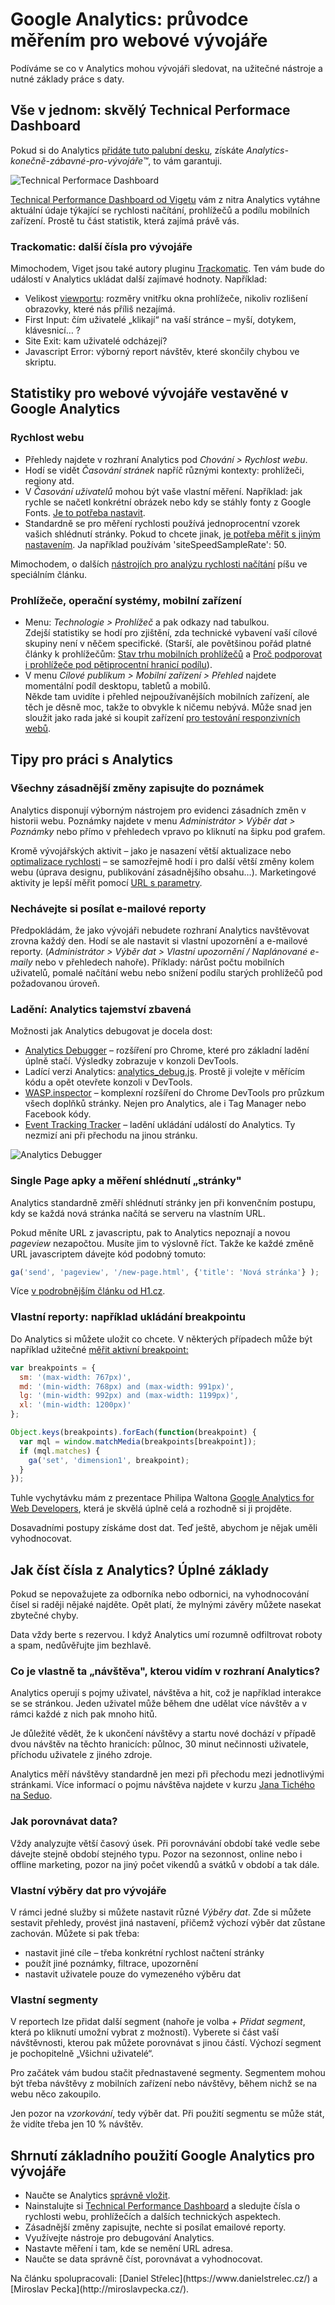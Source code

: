 # Google Analytics: průvodce měřením pro webové vývojáře

Podíváme se co v Analytics mohou vývojáři sledovat, na užitečné nástroje a nutné základy práce s daty.

## Vše v jednom: skvělý Technical Performace Dashboard

Pokud si do Analytics [přidáte tuto palubní desku](https://analytics.google.com/analytics/gallery/#posts/search/%3F_.tab%3DMy%26_.sort%3DDATE%26_.start%3D0%26_.viewId%3DsJXXMwZtSCmLNYXy-gmozA/), získáte *Analytics-konečně-zábavné-pro-vývojáře™*, to vám garantuji.  

![Technical Performace Dashboard](dist/images/original/analytics-performance-dashboard.jpg)

[Technical Performance Dashboard od Vigetu](https://www.viget.com/articles/a-google-analytics-dashboard-for-front-end-developers) vám z nitra Analytics vytáhne aktuální údaje týkající se rychlosti načítání, prohlížečů a podílu mobilních zařízení. Prostě tu část statistik, která zajímá právě vás. 

### Trackomatic: další čísla pro vývojáře

Mimochodem, Viget jsou také autory  pluginu [Trackomatic](https://www.viget.com/articles/making-cross-client-google-analytics-tracking-easy-with-trackomatic). Ten vám bude do událostí v Analytics ukládat další zajímavé hodnoty. Například:

- Velikost [viewportu](viewport-mobily.md): rozměry vnitřku okna prohlížeče, nikoliv rozlišení obrazovky, které nás příliš nezajímá.
- First Input: čím uživatelé „klikají“ na vaší stránce – myší, dotykem, klávesnicí… ?
- Site Exit: kam uživatelé odcházejí?
- Javascript Error: výborný report návštěv, které skončily chybou ve skriptu.

## Statistiky pro webové vývojáře vestavěné v Google Analytics

### Rychlost webu

* Přehledy najdete v rozhraní Analytics pod *Chování > Rychlost webu*.
* Hodí se vidět *Časování stránek* napříč různými kontexty: prohlížeči, regiony atd.
* V *Časování uživatelů* mohou být vaše vlastní měření. Například: jak rychle se načetl konkrétní obrázek nebo kdy se stáhly fonty z Google Fonts. [Je to potřeba nastavit](https://developers.google.com/analytics/devguides/collection/analyticsjs/user-timings).
* Standardně se pro měření rychlosti používá jednoprocentní vzorek vašich shlédnutí stránky. Pokud to chcete jinak, [je potřeba měřit s jiným nastavením](http://www.ericmobley.net/measuring-performance-google-analytics/). Ja například používám 'siteSpeedSampleRate': 50.

Mimochodem, o dalších [nástrojích pro analýzu rychlosti načítání](rychlost-nastroje.md) píšu ve speciálním článku.

### Prohlížeče, operační systémy, mobilní zařízení

* Menu: *Technologie > Prohlížeč* a pak odkazy nad tabulkou.   
Zdejší statistiky se hodí pro zjištění, zda technické vybavení vaší cílové skupiny není v něčem specifické. (Starší, ale povětšinou pořád platné články k prohlížečům: [Stav trhu mobilních prohlížečů](http://www.vzhurudolu.cz/blog/18-mobilni-prohlizece) a [Proč podporovat i prohlížeče pod pětiprocentní hranicí podílu](http://www.vzhurudolu.cz/blog/20-pet-procent)).
* V menu *Cílové publikum > Mobilní zařízení > Přehled* najdete momentální podíl desktopu, tabletů a mobilů.  
Někde tam uvidíte i přehled nejpoužívanějších mobilních zařízení, ale těch je děsně moc, takže to obvykle k ničemu nebývá. Může snad jen sloužit jako rada jaké si koupit zařízení [pro testování responzivních webů](jak-testovat-responzivni-weby.md).

## Tipy pro práci s Analytics

### Všechny zásadnější změny zapisujte do poznámek

Analytics disponují výborným nástrojem pro evidenci zásadních změn v historii webu. Poznámky najdete v menu *Administrátor > Výběr dat > Poznámky* nebo přímo v přehledech vpravo po kliknutí na šipku pod grafem. 

Kromě vývojářských aktivit – jako je nasazení větší aktualizace nebo [optimalizace rychlosti](http://www.vzhurudolu.cz/kurzy/rychlost-nacitani) – se samozřejmě hodí i pro další větší změny kolem webu (úprava designu, publikování zásadnějšího obsahu…). Marketingové aktivity je lepší měřit pomocí [URL s parametry](https://support.google.com/analytics/answer/1033867?hl=cs).

### Nechávejte si posílat e-mailové reporty

Předpokládám, že jako vývojáři nebudete rozhraní Analytics navštěvovat zrovna každý den. Hodí se ale nastavit si vlastní upozornění a e-mailové reporty. (*Administrátor > Výběr dat > Vlastní upozornění / Naplánované e-maily* nebo v přehledech nahoře). Příklady: nárůst počtu mobilních uživatelů, pomalé načítání webu nebo snížení podílu starých prohlížečů pod požadovanou úroveň.

### Ladění: Analytics tajemství zbavená

Možnosti jak Analytics debugovat je docela dost:

* [Analytics Debugger](https://chrome.google.com/webstore/detail/google-analytics-debugger/jnkmfdileelhofjcijamephohjechhna) – rozšíření pro Chrome, které pro základní ladění úplně stačí. Výsledky zobrazuje v konzoli DevTools.
* Ladící verzi Analytics: [analytics_debug.js](https://google-analytics.com/analytics_debug.js). Prostě ji volejte v měřícím kódu a opět otevřete konzoli v DevTools.
* [WASP.inspector](http://www.webanalyticssolutionprofiler.com/) – komplexní rozšíření do Chrome DevTools pro průzkum všech doplňků stránky. Nejen pro Analytics, ale i Tag Manager nebo Facebook kódy.
* [Event Tracking Tracker](https://chrome.google.com/webstore/detail/event-tracking-tracker/npjkfahkbgoagkfpkidpjdemjjmmbcim) – ladění ukládání událostí do Analytics. Ty nezmizí ani při přechodu na jinou stránku. 

![Analytics Debugger](dist/images/original/analytics-debug.jpg)

### Single Page apky a měření shlédnutí „stránky"

Analytics standardně změří shlédnutí stránky jen při konvenčním postupu, kdy se každá nová stránka načítá se serveru na vlastním URL.

Pokud měníte URL z javascriptu, pak to Analytics nepoznají a novou *pageview* nezapočtou. Musíte jim to výslovně říct. Takže ke každé změně URL javascriptem dávejte kód podobný tomuto:

```javascript
ga('send', 'pageview', '/new-page.html', {'title': 'Nová stránka'} );
```

Více [v podrobnějším článku od H1.cz](http://blog.h1.cz/aktualne/zkresleni-navstevnosti-dynamickych-webu/).

### Vlastní reporty: například ukládání breakpointu

Do Analytics si můžete uložit co chcete. V některých případech může být například užitečné [měřit aktivní breakpoint:](https://philipwalton.github.io/talks/2015-11-19/#31)

```javascript
var breakpoints = {
  sm: '(max-width: 767px)',
  md: '(min-width: 768px) and (max-width: 991px)',
  lg: '(min-width: 992px) and (max-width: 1199px)',
  xl: '(min-width: 1200px)'
};

Object.keys(breakpoints).forEach(function(breakpoint) {
  var mql = window.matchMedia(breakpoints[breakpoint]);
  if (mql.matches) {
    ga('set', 'dimension1', breakpoint);
  }
});
```

Tuhle vychytávku mám z prezentace Philipa Waltona [Google Analytics for Web Developers](https://philipwalton.github.io/talks/2015-11-19/), která je skvělá úplně celá a rozhodně si ji projděte.

Dosavadními postupy získáme dost dat. Teď ještě, abychom je nějak uměli vyhodnocovat.

## Jak číst čísla z Analytics? Úplné základy

Pokud se nepovažujete za odborníka nebo odbornici, na vyhodnocování čísel si raději nějaké najděte. Opět platí, že mylnými závěry můžete nasekat zbytečné chyby.

Data vždy berte s rezervou. I když Analytics umí rozumně odfiltrovat roboty a spam, nedůvěřujte jim bezhlavě.

### Co je vlastně ta „návštěva", kterou vidím v rozhraní Analytics? 

Analytics operují s pojmy uživatel, návštěva a hit, což je například interakce se se stránkou. Jeden uživatel může během dne udělat více návštěv a v rámci každé z nich pak mnoho hitů.

Je důležité vědět, že k ukončení návštěvy a startu nové dochází v případě dvou návštěv na těchto hranicích: půlnoc, 30 minut nečinnosti uživatele, příchodu uživatele z jiného zdroje.

Analytics měří návštěvy standardně jen mezi při přechodu mezi jednotlivými stránkami. Více informací o pojmu návštěva najdete v kurzu [Jana Tichého na Seduo](https://www.seduo.cz/uvod-do-webove-analytiky/lekce/14).

### Jak porovnávat data? 

Vždy analyzujte větší časový úsek. Při porovnávání období také vedle sebe dávejte stejně období stejného typu. Pozor na sezonnost, online nebo i offline marketing, pozor na jiný počet vikendů a svátků v období a tak dále.

### Vlastní výběry dat pro vývojáře

V rámci jedné služby si můžete nastavit různé *Výběry dat*. Zde si můžete sestavit přehledy, provést jiná nastavení, přičemž výchozí výběr dat zůstane zachován. Můžete si pak třeba:

* nastavit jiné cíle – třeba konkrétní rychlost načtení stránky
* použít jiné poznámky, filtrace, upozornění
* nastavit uživatele pouze do vymezeného výběru dat

### Vlastní segmenty

V reportech lze přidat další segment (nahoře je volba *+ Přidat segment*, která po kliknutí umožní vybrat z možností). Vyberete si část vaší návštěvnosti, kterou pak můžete porovnávat s jinou částí. Výchozí segment je pochopitelně „Všichni uživatelé“. 

Pro začátek vám budou stačit přednastavené segmenty. Segmentem mohou být třeba návštěvy z mobilních zařízení nebo návštěvy, během nichž se na webu něco zakoupilo.

Jen pozor na *vzorkování*, tedy výběr dat. Při použití segmentu se může stát, že vidíte třeba jen 10 % návštěv. 

## Shrnutí základního použití Google Analytics pro vývojáře

* Naučte se Analytics [správně vložit](google-analytics-pridani.md).
* Nainstalujte si [Technical Performance Dashboard](https://www.viget.com/articles/a-google-analytics-dashboard-for-front-end-developers) a sledujte čísla o rychlosti webu, prohlížečích a dalších technických aspektech.
* Zásadnější změny zapisujte, nechte si posílat emailové reporty.
* Využívejte nástroje pro debugování Analytics.
* Nastavte měření i tam, kde se nemění URL adresa.
* Naučte se data správně číst, porovnávat a vyhodnocovat.

<div class="web-only text-center text-small" markdown="1">
  Na článku spolupracovali: [Daniel Střelec](https://www.danielstrelec.cz/) a [Miroslav Pecka](http://miroslavpecka.cz/).  
</div>





